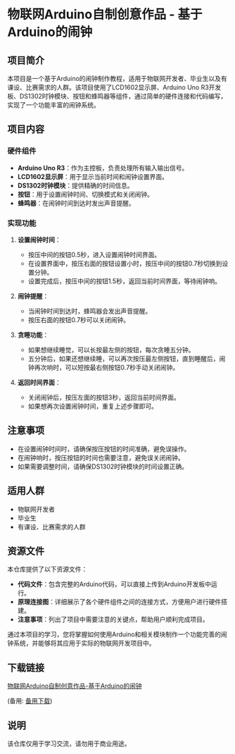 # 物联网Arduino自制创意作品 - 基于Arduino的闹钟

## 项目简介

本项目是一个基于Arduino的闹钟制作教程，适用于物联网开发者、毕业生以及有课设、比赛需求的人群。该项目使用了LCD1602显示屏、Arduino Uno R3开发板、DS1302时钟模块、按钮和蜂鸣器等组件，通过简单的硬件连接和代码编写，实现了一个功能丰富的闹钟系统。

## 项目内容

### 硬件组件

- **Arduino Uno R3**：作为主控板，负责处理所有输入输出信号。
- **LCD1602显示屏**：用于显示当前时间和闹钟设置界面。
- **DS1302时钟模块**：提供精确的时间信息。
- **按钮**：用于设置闹钟时间、切换模式和关闭闹钟。
- **蜂鸣器**：在闹钟时间到达时发出声音提醒。

### 实现功能

1. **设置闹钟时间**：
   - 按压中间的按钮0.5秒，进入设置闹钟时间界面。
   - 在设置界面中，按压右面的按钮设置小时，按压中间的按钮0.7秒切换到设置分钟。
   - 设置完成后，按压中间的按钮1.5秒，返回当前时间界面，等待闹钟响。

2. **闹钟提醒**：
   - 当闹钟时间到达时，蜂鸣器会发出声音提醒。
   - 按压右面的按钮0.7秒可以关闭闹钟。

3. **贪睡功能**：
   - 如果想继续睡觉，可以长按最左侧的按钮，每次贪睡五分钟。
   - 五分钟后，如果还想继续睡，可以再次按压最左侧按钮，直到睡醒后，闹钟再次响时，可以短按最右侧按钮0.7秒手动关闭闹钟。

4. **返回时间界面**：
   - 关闭闹钟后，按压左面的按钮3秒，返回当前时间界面。
   - 如果想再次设置闹钟时间，重复上述步骤即可。

## 注意事项

- 在设置闹钟时间时，请确保按压按钮的时间准确，避免误操作。
- 在闹钟响时，按压按钮的时间也需要注意，避免误关闭闹钟。
- 如果需要调整时间，请确保DS1302时钟模块的时间设置正确。

## 适用人群

- 物联网开发者
- 毕业生
- 有课设、比赛需求的人群

## 资源文件

本仓库提供了以下资源文件：

- **代码文件**：包含完整的Arduino代码，可以直接上传到Arduino开发板中运行。
- **原理连接图**：详细展示了各个硬件组件之间的连接方式，方便用户进行硬件搭建。
- **注意事项**：列出了项目中需要注意的关键点，帮助用户顺利完成项目。

通过本项目的学习，您将掌握如何使用Arduino和相关模块制作一个功能完善的闹钟系统，并能够将其应用于实际的物联网开发项目中。

## 下载链接
[物联网Arduino自制创意作品-基于Arduino的闹钟](https://pan.quark.cn/s/44ee1562c763) 

(备用: [备用下载](https://pan.baidu.com/s/1WVAqXBdvPYbz1nabqvbc8w?pwd=1234))

## 说明

该仓库仅用于学习交流，请勿用于商业用途。
